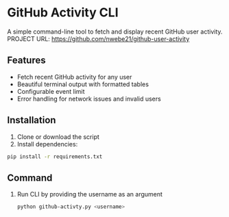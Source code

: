 # GitHub Activity CLI

A simple command-line tool to fetch and display recent GitHub user activity.
PROJECT URL: https://github.com/nwebe21/github-user-activity

## Features

- Fetch recent GitHub activity for any user
- Beautiful terminal output with formatted tables
- Configurable event limit
- Error handling for network issues and invalid users

## Installation

1. Clone or download the script
2. Install dependencies:

```bash
pip install -r requirements.txt
```

## Command

1. Run CLI by providing the username as an argument
    ```bash
    python github-activty.py <username>
    ```

